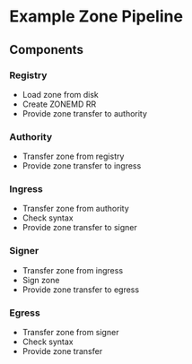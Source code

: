 # Example Zone Pipeline

## Components

### Registry

- Load zone from disk
- Create ZONEMD RR
- Provide zone transfer to authority

### Authority

- Transfer zone from registry
- Provide zone transfer to ingress

### Ingress

- Transfer zone from authority
- Check syntax
- Provide zone transfer to signer

### Signer

- Transfer zone from ingress
- Sign zone
- Provide zone transfer to egress

### Egress

- Transfer zone from signer
- Check syntax
- Provide zone transfer
